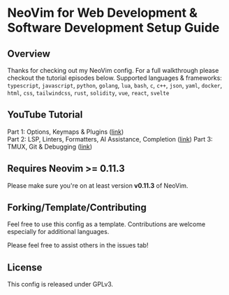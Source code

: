 # NeoVim for Web Development & Software Development Setup Guide

## Overview

Thanks for checking out my NeoVim config. For a full walkthrough please checkout the tutorial episodes below. Supported languages & frameworks:
`typescript`, `javascript`, `python`, `golang`, `lua`, `bash`, `c`, `c++`, `json`, `yaml`, `docker`, `html`, `css`, `tailwindcss`, `rust`, `solidity`, `vue`, `react`, `svelte`

## YouTube Tutorial

Part 1: Options, Keymaps & Plugins ([link](https://youtu.be/cdAMq2KcF4w))  
Part 2: LSP, Linters, Formatters, AI Assistance, Completion ([link](https://youtu.be/qp1OcolI6x0))
Part 3: TMUX, Git & Debugging ([link](https://youtu.be/JN4Zbs0ypwM))

## Requires Neovim >= 0.11.3

Please make sure you're on at least version **v0.11.3** of NeoVim.

## Forking/Template/Contributing

Feel free to use this config as a template. Contributions are welcome especially for additional languages.

Please feel free to assist others in the issues tab!

## License

This config is released under GPLv3.
